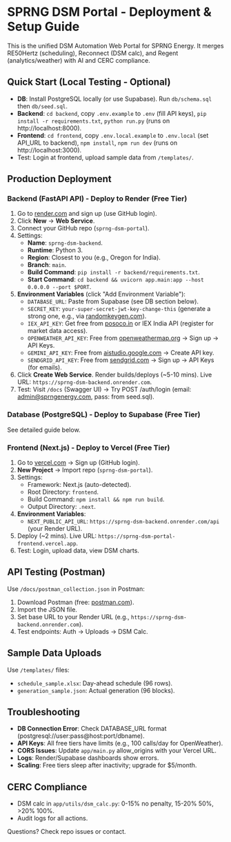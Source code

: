 # SPRNG DSM Portal - Deployment & Setup Guide

This is the unified DSM Automation Web Portal for SPRNG Energy. It merges RE50Hertz (scheduling), Reconnect (DSM calc), and Regent (analytics/weather) with AI and CERC compliance.

## Quick Start (Local Testing - Optional)
- **DB**: Install PostgreSQL locally (or use Supabase). Run `db/schema.sql` then `db/seed.sql`.
- **Backend**: `cd backend`, copy `.env.example` to `.env` (fill API keys), `pip install -r requirements.txt`, `python run.py` (runs on http://localhost:8000).
- **Frontend**: `cd frontend`, copy `.env.local.example` to `.env.local` (set API_URL to backend), `npm install`, `npm run dev` (runs on http://localhost:3000).
- Test: Login at frontend, upload sample data from `/templates/`.

## Production Deployment

### Backend (FastAPI API) - Deploy to Render (Free Tier)
1. Go to [render.com](https://render.com) and sign up (use GitHub login).
2. Click **New** → **Web Service**.
3. Connect your GitHub repo (`sprng-dsm-portal`).
4. Settings:
   - **Name**: `sprng-dsm-backend`.
   - **Runtime**: Python 3.
   - **Region**: Closest to you (e.g., Oregon for India).
   - **Branch**: `main`.
   - **Build Command**: `pip install -r backend/requirements.txt`.
   - **Start Command**: `cd backend && uvicorn app.main:app --host 0.0.0.0 --port $PORT`.
5. **Environment Variables** (click "Add Environment Variable"):
   - `DATABASE_URL`: Paste from Supabase (see DB section below).
   - `SECRET_KEY`: `your-super-secret-jwt-key-change-this` (generate a strong one, e.g., via [randomkeygen.com](https://randomkeygen.com)).
   - `IEX_API_KEY`: Get free from [posoco.in](https://posoco.in) or IEX India API (register for market data access).
   - `OPENWEATHER_API_KEY`: Free from [openweathermap.org](https://openweathermap.org/api) → Sign up → API Keys.
   - `GEMINI_API_KEY`: Free from [aistudio.google.com](https://aistudio.google.com/app/apikey) → Create API key.
   - `SENDGRID_API_KEY`: Free from [sendgrid.com](https://sendgrid.com) → Sign up → API Keys (for emails).
6. Click **Create Web Service**. Render builds/deploys (~5-10 mins). Live URL: `https://sprng-dsm-backend.onrender.com`.
7. Test: Visit `/docs` (Swagger UI) → Try POST /auth/login (email: admin@sprngenergy.com, pass: from seed.sql).

### Database (PostgreSQL) - Deploy to Supabase (Free Tier)
See detailed guide below.

### Frontend (Next.js) - Deploy to Vercel (Free Tier)
1. Go to [vercel.com](https://vercel.com) → Sign up (GitHub login).
2. **New Project** → Import repo (`sprng-dsm-portal`).
3. Settings:
   - Framework: Next.js (auto-detected).
   - Root Directory: `frontend`.
   - Build Command: `npm install && npm run build`.
   - Output Directory: `.next`.
4. **Environment Variables**:
   - `NEXT_PUBLIC_API_URL`: `https://sprng-dsm-backend.onrender.com/api` (your Render URL).
5. Deploy (~2 mins). Live URL: `https://sprng-dsm-portal-frontend.vercel.app`.
6. Test: Login, upload data, view DSM charts.

## API Testing (Postman)
Use `/docs/postman_collection.json` in Postman:
1. Download Postman (free: [postman.com](https://postman.com)).
2. Import the JSON file.
3. Set base URL to your Render URL (e.g., `https://sprng-dsm-backend.onrender.com`).
4. Test endpoints: Auth → Uploads → DSM Calc.

## Sample Data Uploads
Use `/templates/` files:
- `schedule_sample.xlsx`: Day-ahead schedule (96 rows).
- `generation_sample.json`: Actual generation (96 blocks).

## Troubleshooting
- **DB Connection Error**: Check DATABASE_URL format (postgresql://user:pass@host:port/dbname).
- **API Keys**: All free tiers have limits (e.g., 100 calls/day for OpenWeather).
- **CORS Issues**: Update `app/main.py` allow_origins with your Vercel URL.
- **Logs**: Render/Supabase dashboards show errors.
- **Scaling**: Free tiers sleep after inactivity; upgrade for $5/month.

## CERC Compliance
- DSM calc in `app/utils/dsm_calc.py`: 0-15% no penalty, 15-20% 50%, >20% 100%.
- Audit logs for all actions.

Questions? Check repo issues or contact.
